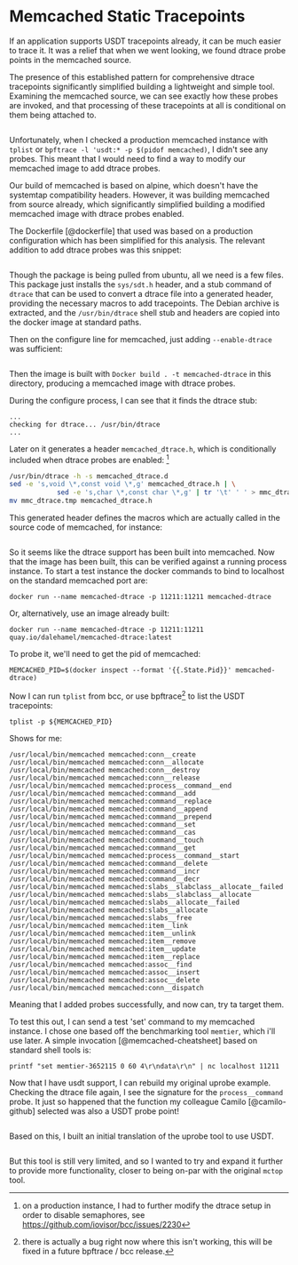 # Memcached Static Tracepoints

If an application supports USDT tracepoints already, it can be much easier to
trace it. It was a relief that when we went looking, we found dtrace probe
points in the memcached source.

The presence of this established pattern for comprehensive dtrace tracepoints
significantly simplified building a lightweight and simple tool. Examining the
memcached source, we can see exactly how these probes are invoked, and that
processing of these tracepoints at all is conditional on them being attached
to.

```{.c include=src/memcached/memcached.c startLine=1358 endLine=1386}
```

Unfortunately, when I checked a production memcached instance with `tplist` or
`bpftrace -l 'usdt:* -p $(pidof memcached)`, I didn't see any probes. This meant
 that I would need to find a way to modify our memcached image to add dtrace
probes.

Our build of memcached is based on alpine, which doesn't have the systemtap
compatibility headers. However, it was building memcached from source already,
which significantly simplified building a modified memcached image with dtrace
probes enabled.
 
The Dockerfile [@dockerfile] that used was based on a production configuration
which has been simplified for this analysis. The relevant addition to add
dtrace probes was this snippet:

```{.bash include=src/docker/Dockerfile startLine=9 endLine=14}
```

Though the package is being pulled from ubuntu, all we need is a few files.
This package just installs the `sys/sdt.h` header, and a stub command of
`dtrace` that can be used to convert a dtrace file into a generated header,
providing the necessary macros to add tracepoints. The Debian archive is
extracted, and the `/usr/bin/dtrace` shell stub and headers are copied into
the docker image at standard paths.

Then on the configure line for memcached, just adding `--enable-dtrace` was
sufficient:

```{.bash include=src/docker/Dockerfile startLine=54 endLine=60}
```

Then the image is built with `Docker build . -t memcached-dtrace` in this
directory, producing a memcached image with dtrace probes.

During the configure process, I can see that it finds the dtrace stub:

```
...
checking for dtrace... /usr/bin/dtrace
...
```

Later on it generates a header `memcached_dtrace.h`, which is conditionally
included when dtrace probes are enabled: [^9]

```bash
/usr/bin/dtrace -h -s memcached_dtrace.d
sed -e 's,void \*,const void \*,g' memcached_dtrace.h | \
            sed -e 's,char \*,const char \*,g' | tr '\t' ' ' > mmc_dtrace.tmp
mv mmc_dtrace.tmp memcached_dtrace.h
```

This generated header defines the macros which are actually called in the
source code of memcached, for instance:


```{.c include=src/memcached_dtrace.h startLine=93 endLine=95}
```

So it seems like the dtrace support has been built into memcached. Now that the
image has been built, this can be verified against a running process instance.
To start a test instance the docker commands to bind to localhost on the
standard memcached port are:

```
docker run --name memcached-dtrace -p 11211:11211 memcached-dtrace
```

Or, alternatively, use an image already built:

```
docker run --name memcached-dtrace -p 11211:11211 quay.io/dalehamel/memcached-dtrace:latest
```

To probe it, we'll need to get the pid of memcached:

```
MEMCACHED_PID=$(docker inspect --format '{{.State.Pid}}' memcached-dtrace)
```

Now I can run `tplist` from bcc, or use bpftrace[^8] to list the USDT tracepoints:

```
tplist -p ${MEMCACHED_PID}
```

Shows for me:
```
/usr/local/bin/memcached memcached:conn__create
/usr/local/bin/memcached memcached:conn__allocate
/usr/local/bin/memcached memcached:conn__destroy
/usr/local/bin/memcached memcached:conn__release
/usr/local/bin/memcached memcached:process__command__end
/usr/local/bin/memcached memcached:command__add
/usr/local/bin/memcached memcached:command__replace
/usr/local/bin/memcached memcached:command__append
/usr/local/bin/memcached memcached:command__prepend
/usr/local/bin/memcached memcached:command__set
/usr/local/bin/memcached memcached:command__cas
/usr/local/bin/memcached memcached:command__touch
/usr/local/bin/memcached memcached:command__get
/usr/local/bin/memcached memcached:process__command__start
/usr/local/bin/memcached memcached:command__delete
/usr/local/bin/memcached memcached:command__incr
/usr/local/bin/memcached memcached:command__decr
/usr/local/bin/memcached memcached:slabs__slabclass__allocate__failed
/usr/local/bin/memcached memcached:slabs__slabclass__allocate
/usr/local/bin/memcached memcached:slabs__allocate__failed
/usr/local/bin/memcached memcached:slabs__allocate
/usr/local/bin/memcached memcached:slabs__free
/usr/local/bin/memcached memcached:item__link
/usr/local/bin/memcached memcached:item__unlink
/usr/local/bin/memcached memcached:item__remove
/usr/local/bin/memcached memcached:item__update
/usr/local/bin/memcached memcached:item__replace
/usr/local/bin/memcached memcached:assoc__find
/usr/local/bin/memcached memcached:assoc__insert
/usr/local/bin/memcached memcached:assoc__delete
/usr/local/bin/memcached memcached:conn__dispatch
```

Meaning that I added probes successfully, and now can, try ta target them.

To test this out, I can send a test 'set' command to my memcached instance.
I chose one based off the benchmarking tool `memtier`, which i'll use later.
A simple invocation [@memcached-cheatsheet] based on standard shell tools is:

```
printf "set memtier-3652115 0 60 4\r\ndata\r\n" | nc localhost 11211
```

Now that I have usdt support, I can rebuild my original uprobe example. Checking
the dtrace file again, I see the signature for the `process__command` probe. It
just so happened that the function my colleague Camilo [@camilo-github]
selected was also a USDT probe point!

```{.c include=src/memcached/memcached_dtrace.d startLine=168 endLine=174}
```

Based on this, I built an initial translation of the uprobe tool to use USDT.


```{.awk include=src/mcsnoop-usdt.bt}
```

But this tool is still very limited, and so I wanted to try and expand it
further to provide more functionality, closer to being on-par with the original
`mctop` tool.

[^8]: there is actually a bug right now where this isn't working, this will be
      fixed in a future bpftrace / bcc release.
[^9]: on a production instance, I had to further modify the dtrace setup in
      order to disable semaphores, see https://github.com/iovisor/bcc/issues/2230
